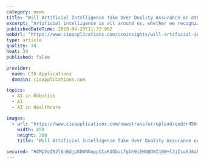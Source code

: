 ```yaml
---
category: news
title: "Will Artificial Intelligence Take Over Quality Assurance or other Technology Jobs"
excerpt: "Artificial intelligence is all around us, whether we recognize it or not. From your smart assistant on your phone to the Netflix recommendation that keeps you bingewatching, we are continually engaging with Artificial Intelligence in our everyday life."
publishedDateTime: 2020-04-29T11:32:00Z
webUrl: "https://www.cioapplications.com/cxoinsights/will-artificial-intelligence-take-over-quality-assurance-or-other-technology-jobs-nid-5865.html"
type: article
quality: 34
heat: 34
published: false

provider:
  name: CIO Applications
  domain: cioapplications.com

topics:
  - AI in Robotics
  - AI
  - AI in Healthcare

images:
  - url: "https://www.cioapplications.com/newstransfer/upload/qedrr450.jpg"
    width: 450
    height: 308
    title: "Will Artificial Intelligence Take Over Quality Assurance or other Technology Jobs"

secured: "HZMpVoZN2l6nBdjpKDWNNoppCCxKdOboLfgbh9iEWGQOWI18W+l3jIsoXJ4aEXI6oqSJn/TVr+oFUXr9bw3VFOS9zaLneGqC+BQDUs6LlABBBSOvA5c0XqAYYXZFc92i58KhrKWodjct8WwH3AQhsfK8na7SwdUcC68hasAwqR/+/k6prpAtL4g1y9npqR/K7z+o2I8kbs1chuzwAueek3Anu1SmqvEwlTg0rK2IfsPeMWX9JvHEoyCZxQ/I8TPI3rEIqAlA7q+mAiO553BvjNeJJPIgj/UbHt87QQfP5LzHl+9EZPY9/b/VD1DRmMrNOOTshCe0lbyNsyHCmPLPcml8N6hRP2U+pzodY5ATbDRk9DA8kNaFBsF77UAZvsf9W/9Pn6BAQjmH+KyQcl32xrYpe/LZLfud7s1/E2SMd9Qc0nCAYtZNNVPc/PZehv/o+pmITMhVfVVc1ey315iqCixSTJFqxtlmo1LLr+9er8I=;n4petWDJSl1vOnzD1svmQQ=="
---
```


